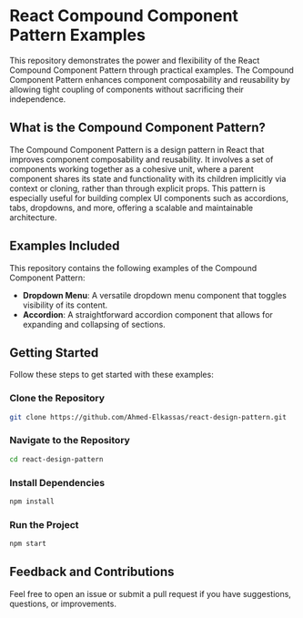 # React Compound Component Pattern Examples

This repository demonstrates the power and flexibility of the React Compound Component Pattern through practical examples. The Compound Component Pattern enhances component composability and reusability by allowing tight coupling of components without sacrificing their independence.

## What is the Compound Component Pattern?

The Compound Component Pattern is a design pattern in React that improves component composability and reusability. It involves a set of components working together as a cohesive unit, where a parent component shares its state and functionality with its children implicitly via context or cloning, rather than through explicit props. This pattern is especially useful for building complex UI components such as accordions, tabs, dropdowns, and more, offering a scalable and maintainable architecture.

## Examples Included

This repository contains the following examples of the Compound Component Pattern:

- **Dropdown Menu**: A versatile dropdown menu component that toggles visibility of its content.
- **Accordion**: A straightforward accordion component that allows for expanding and collapsing of sections.

## Getting Started

Follow these steps to get started with these examples:

### Clone the Repository

```bash
git clone https://github.com/Ahmed-Elkassas/react-design-pattern.git
```

### Navigate to the Repository

```bash
cd react-design-pattern
```

### Install Dependencies

```bash
npm install
```
### Run the Project

```bash
npm start
```

## Feedback and Contributions

Feel free to open an issue or submit a pull request if you have suggestions, questions, or improvements.
